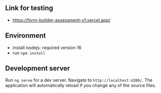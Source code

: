 ## Link for testing
- https://form-builder-assessment-v1.vercel.app/

## Environment

- install nodejs: required version 16
- run `npm install`

## Development server

Run `ng serve` for a dev server. Navigate to `http://localhost:4200/`. The application will automatically reload if you change any of the source files.
